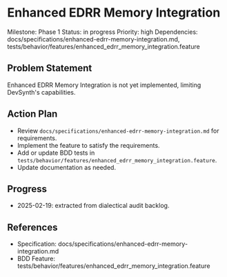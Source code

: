 # Enhanced EDRR Memory Integration
Milestone: Phase 1
Status: in progress
Priority: high
Dependencies: docs/specifications/enhanced-edrr-memory-integration.md, tests/behavior/features/enhanced_edrr_memory_integration.feature

## Problem Statement
Enhanced EDRR Memory Integration is not yet implemented, limiting DevSynth's capabilities.


## Action Plan
- Review `docs/specifications/enhanced-edrr-memory-integration.md` for requirements.
- Implement the feature to satisfy the requirements.
- Add or update BDD tests in `tests/behavior/features/enhanced_edrr_memory_integration.feature`.
- Update documentation as needed.

## Progress
- 2025-02-19: extracted from dialectical audit backlog.

## References
- Specification: docs/specifications/enhanced-edrr-memory-integration.md
- BDD Feature: tests/behavior/features/enhanced_edrr_memory_integration.feature
